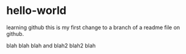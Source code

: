 # hello-world
learning github
this is my first change to a branch of a readme file on github.

blah blah blah
and blah2 blah2 blah
